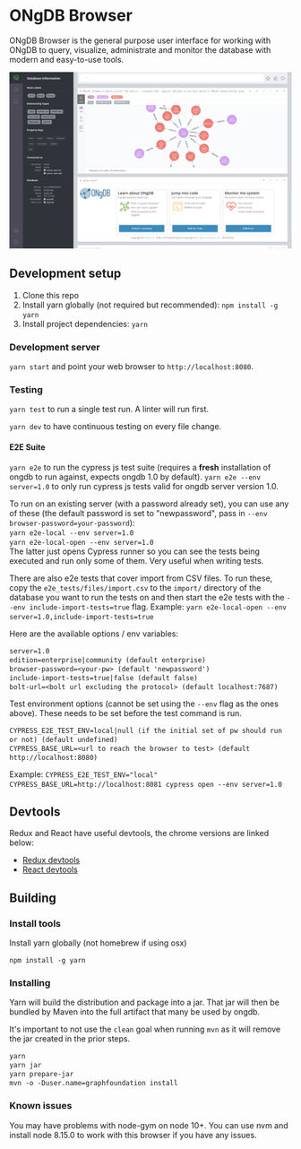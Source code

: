 # ONgDB Browser

ONgDB Browser is the general purpose user interface for working with ONgDB to query, visualize, administrate and monitor the database
with modern and easy-to-use tools.

![ongdb browser screenshot](./.github/ongdb-browser-screenshot.png)

## Development setup

1.  Clone this repo
1.  Install yarn globally (not required but recommended): `npm install -g yarn`
1.  Install project dependencies: `yarn`

### Development server

`yarn start` and point your web browser to `http://localhost:8080`.

### Testing

`yarn test` to run a single test run. A linter will run first.

`yarn dev` to have continuous testing on every file change.

#### E2E Suite

`yarn e2e` to run the cypress js test suite (requires a **fresh** installation of ongdb to run against, expects ongdb 1.0 by default).
`yarn e2e --env server=1.0` to only run cypress js tests valid for ongdb server version 1.0.

To run on an existing server (with a password already set), you can use any of these (the default password is set to "newpassword", pass in `--env browser-password=your-password`):  
`yarn e2e-local --env server=1.0`  
`yarn e2e-local-open --env server=1.0`  
The latter just opens Cypress runner so you can see the tests being executed and run only some of them. Very useful when writing tests.

There are also e2e tests that cover import from CSV files. To run these, copy the `e2e_tests/files/import.csv` to the `import/` directory of the database you want to run the tests on and then start the e2e tests with the `--env include-import-tests=true` flag.
Example: `yarn e2e-local-open --env server=1.0,include-import-tests=true`

Here are the available options / env variables:

```
server=1.0
edition=enterprise|community (default enterprise)
browser-password=<your-pw> (default 'newpassword')
include-import-tests=true|false (default false)
bolt-url=<bolt url excluding the protocol> (default localhost:7687)
```

Test environment options (cannot be set using the `--env` flag as the ones above).
These needs to be set before the test command is run.

```
CYPRESS_E2E_TEST_ENV=local|null (if the initial set of pw should run or not) (default undefined)
CYPRESS_BASE_URL=<url to reach the browser to test> (default http://localhost:8080)
```

Example: `CYPRESS_E2E_TEST_ENV="local" CYPRESS_BASE_URL=http://localhost:8081 cypress open --env server=1.0`

## Devtools

Redux and React have useful devtools, the chrome versions are linked below: 

- [Redux devtools](https://chrome.google.com/webstore/detail/redux-devtools/lmhkpmbekcpmknklioeibfkpmmfibljd?hl=en)
- [React devtools](https://chrome.google.com/webstore/detail/react-developer-tools/fmkadmapgofadopljbjfkapdkoienihi?hl=en)


## Building

### Install tools

Install yarn globally (not homebrew if using osx)

```
npm install -g yarn
```

### Installing

Yarn will build the distribution and package into a jar. That jar will then be bundled by Maven into the full artifact that many be used by ongdb.

It's important to not use the `clean` goal when running `mvn` as it will remove the jar created in the prior steps.

```
yarn
yarn jar
yarn prepare-jar
mvn -o -Duser.name=graphfoundation install
```

### Known issues

You may have problems with node-gym on node 10+. 
You can use nvm and install node 8.15.0 to work with this browser if you have any issues.
